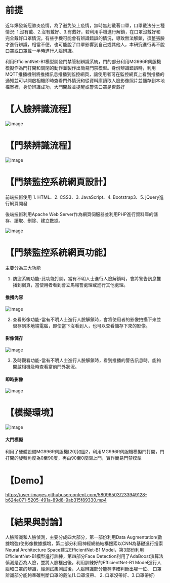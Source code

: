 # 前提
近年爆發新冠肺炎疫情，為了避免染上疫情，無時無刻戴著口罩，口罩戴法分三種情況: 1.沒有戴、2.沒有戴好、3.有戴好，若利用手機進行解鎖，在口罩沒戴好和完全戴好口罩情況，有些手機可能會有辨識錯誤的情況，導致無法解鎖，須整張臉才進行辨識，相當不便，也可能脫了口罩影響到自己或其他人，本研究進行再不脫口罩或口罩戴一半時進行人臉辨識。

利用EfficientNet-B1模型開發門禁管制辨識系統，門的部分利用MG996R伺服機模擬作為門打開和關閉的動作並製作出簡易門禁模型。身份辨識錯誤時，利用MQTT推播機制將推播訊息推播到監控網頁，讓使用者可在監控網頁上看到推播的通知並可以開啟相機即時查看門外情況和從資料庫讀取人臉影像照片並儲存到本地檔案裡，身份辨識成功，大門開啟並提醒或警告口罩是否戴好

# 【人臉辨識流程】

![image](https://user-images.githubusercontent.com/58096503/233927348-7c5d42c8-ada8-4c14-b413-83876530763b.png)


# 【門禁辨識流程】

![image](https://user-images.githubusercontent.com/58096503/233926814-d325cd05-9006-4d81-a5ec-b7302932ee10.png)



# 【門禁監控系統網頁設計】
前端技術使用 1. HTML、2. CSS3、3. JavaScript、4. Bootstrap3、5. jQuery進行網頁開發 

後端技術利用Apache Web Server作為網頁伺服器並利用PHP進行資料庫的儲存、讀取、刪除、建立數據。

![image](https://user-images.githubusercontent.com/58096503/233923276-8e69bda6-ad7e-4fa0-a208-2f449e6dbdb8.png)

# 【門禁監控系統網頁功能】

主要分為三大功能

1. 防盜系統功能-此功能打開，當有不明人士進行人臉解鎖時，會將警告訊息推播到網頁，當使用者看到會立馬報警處理或進行其他處理。

#### 推播內容
![image](https://user-images.githubusercontent.com/58096503/233938607-f35c7545-2aed-455a-93d2-9ef1f0321318.png)


2. 查看影像功能-當有不明人士進行人臉解鎖時，會將使用者的影像拍攝下來並儲存到本地端電腦，即使當下沒看到人，也可以查看儲存下來的影像。

#### 影像儲存

![image](https://user-images.githubusercontent.com/58096503/233943744-07cef3a5-b30c-466a-83e5-57e0b51270e4.png)


3. 及時觀看功能-當有不明人士進行人臉解鎖時，看到推播的警告訊息時，能夠開啟相機及時查看當前門外狀況。

#### 即時影像

![image](https://user-images.githubusercontent.com/58096503/233939848-2a1b3c52-b9b9-47de-8fcf-8f0f6db2e0ce.png)


# 【模擬環境】

![image](https://user-images.githubusercontent.com/58096503/233928356-ba09ead5-9013-479f-adb8-00aad46d0a3a.png)


#### 大門模擬
利用了硬體設備MG996R伺服機[20]如圖2，利用MG996R伺服機模擬門打開，門打開的旋轉角度為0至90度，再由90至0度關上門，實作簡易門禁模型

# 【Demo】



https://user-images.githubusercontent.com/58096503/233949128-b624e071-5205-491a-89d8-9ab315f89330.mp4



# 【結果與討論】

人臉辨識和人臉偵測，主要分成四大部分，第一部份利用Data Augmentation(數據增強)使影像數據擴增，第二部分利用神經網絡結構搜索以CNN為基礎進行搜索Neural Architecture Space建立EfficientNet-B1 Model，第3部份利用EfficientNet-B1模型進行訓練，第四部分Face Detection利用了AdaBoost演算法偵測是否為人臉，並將人臉框出後，利用訓練好的EfficientNet-B1 Model進行人臉和口罩的辨識，經測試集測試後，人臉辨識部分能夠準確判斷出哪一位、 口罩辨識部分能夠準確判斷口罩的戴法(1.口罩沒帶、 2. 口罩沒帶好、3.口罩帶好)
